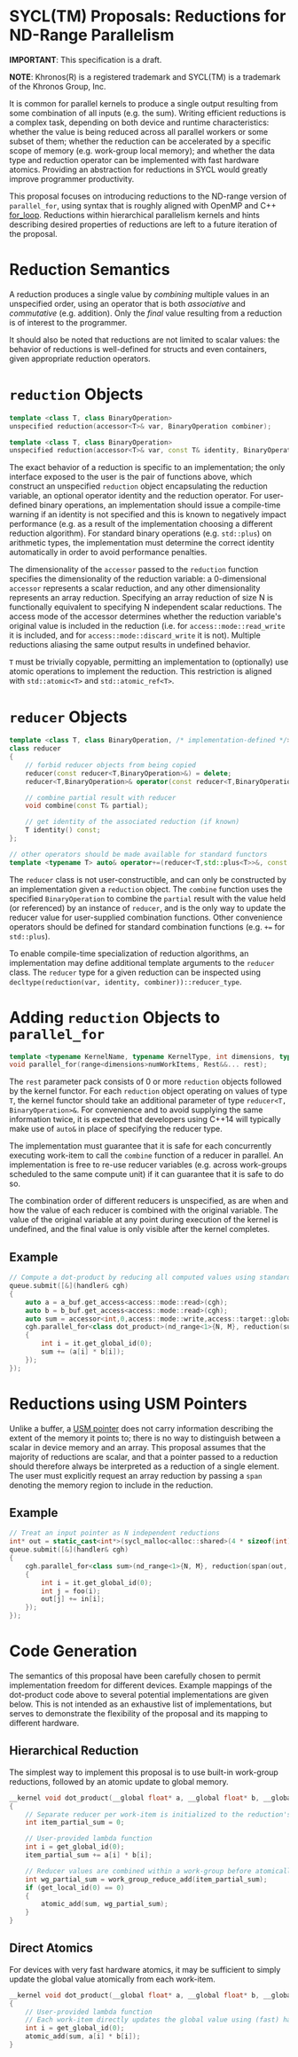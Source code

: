 # SYCL(TM) Proposals: Reductions for ND-Range Parallelism

**IMPORTANT**: This specification is a draft.

**NOTE**: Khronos(R) is a registered trademark and SYCL(TM) is a trademark of the Khronos Group, Inc.

It is common for parallel kernels to produce a single output resulting from some combination of all inputs (e.g. the sum).  Writing efficient reductions is a complex task, depending on both device and runtime characteristics: whether the value is being reduced across all parallel workers or some subset of them; whether the reduction can be accelerated by a specific scope of memory (e.g. work-group local memory); and whether the data type and reduction operator can be implemented with fast hardware atomics.  Providing an abstraction for reductions in SYCL would greatly improve programmer productivity.

This proposal focuses on introducing reductions to the ND-range version of `parallel_for`, using syntax that is roughly aligned with OpenMP and C++ [for_loop](https://wg21.link/p0075).  Reductions within hierarchical parallelism kernels and hints describing desired properties of reductions are left to a future iteration of the proposal.

# Reduction Semantics

A reduction produces a single value by _combining_ multiple values in an unspecified order, using an operator that is both _associative_ and _commutative_ (e.g. addition).  Only the _final_ value resulting from a reduction is of interest to the programmer.

It should also be noted that reductions are not limited to scalar values: the behavior of reductions is well-defined for structs and even containers, given appropriate reduction operators.

# `reduction` Objects

```c++
template <class T, class BinaryOperation>
unspecified reduction(accessor<T>& var, BinaryOperation combiner);

template <class T, class BinaryOperation>
unspecified reduction(accessor<T>& var, const T& identity, BinaryOperation combiner);
```

The exact behavior of a reduction is specific to an implementation; the only interface exposed to the user is the pair of functions above, which construct an unspecified `reduction` object encapsulating the reduction variable, an optional operator identity and the reduction operator.  For user-defined binary operations, an implementation should issue a compile-time warning if an identity is not specified and this is known to negatively impact performance (e.g. as a result of the implementation choosing a different reduction algorithm).  For standard binary operations (e.g. `std::plus`) on arithmetic types, the implementation must determine the correct identity automatically in order to avoid performance penalties.

The dimensionality of the `accessor` passed to the `reduction` function specifies the dimensionality of the reduction variable: a 0-dimensional `accessor` represents a scalar reduction, and any other dimensionality represents an array reduction.  Specifying an array reduction of size N is functionally equivalent to specifying N independent scalar reductions.  The access mode of the accessor determines whether the reduction variable's original value is included in the reduction (i.e. for `access::mode::read_write` it is included, and for `access::mode::discard_write` it is not).  Multiple reductions aliasing the same output results in undefined behavior.

`T` must be trivially copyable, permitting an implementation to (optionally) use atomic operations to implement the reduction.  This restriction is aligned with `std::atomic<T>` and `std::atomic_ref<T>`.

# `reducer` Objects

```c++
template <class T, class BinaryOperation, /* implementation-defined */>
class reducer
{
    // forbid reducer objects from being copied
    reducer(const reducer<T,BinaryOperation>&) = delete;
    reducer<T,BinaryOperation>& operator(const reducer<T,BinaryOperation>&) = delete;

    // combine partial result with reducer
    void combine(const T& partial);

    // get identity of the associated reduction (if known)
    T identity() const;
};

// other operators should be made available for standard functors
template <typename T> auto& operator+=(reducer<T,std::plus<T>>&, const T&);
```

The `reducer` class is not user-constructible, and can only be constructed by an implementation given a `reduction` object.  The `combine` function uses the specified `BinaryOperation` to combine the `partial` result with the value held (or referenced) by an instance of `reducer`, and is the only way to update the reducer value for user-supplied combination functions.  Other convenience operators should be defined for standard combination functions (e.g. `+=` for `std::plus`).

To enable compile-time specialization of reduction algorithms, an implementation may define additional template arguments to the `reducer` class.  The `reducer` type for a given reduction can be inspected using `decltype(reduction(var, identity, combiner))::reducer_type`.

# Adding `reduction` Objects to `parallel_for`

```c++
template <typename KernelName, typename KernelType, int dimensions, typename... Rest>
void parallel_for(range<dimensions>numWorkItems, Rest&&... rest);
```

The `rest` parameter pack consists of 0 or more `reduction` objects followed by the kernel functor.  For each `reduction` object operating on values of type `T`, the kernel functor should take an additional parameter of type `reducer<T, BinaryOperation>&`.  For convenience and to avoid supplying the same information twice, it is expected that developers using C++14 will typically make use of `auto&` in place of specifying the reducer type.

The implementation must guarantee that it is safe for each concurrently executing work-item to call the `combine` function of a reducer in parallel.  An implementation is free to re-use reducer variables (e.g. across work-groups scheduled to the same compute unit) if it can guarantee that it is safe to do so.

The combination order of different reducers is unspecified, as are when and how the value of each reducer is combined with the original variable.  The value of the original variable at any point during execution of the kernel is undefined, and the final value is only visible after the kernel completes.

## Example
```c++
// Compute a dot-product by reducing all computed values using standard plus functor
queue.submit([&](handler& cgh)
{
    auto a = a_buf.get_access<access::mode::read>(cgh);
    auto b = b_buf.get_access<access::mode::read>(cgh);
    auto sum = accessor<int,0,access::mode::write,access::target::global_buffer>(sum_buf, cgh);
    cgh.parallel_for<class dot_product>(nd_range<1>{N, M}, reduction(sum, 0, plus<int>()), [=](nd_item<1> it, auto& sum)
    {
        int i = it.get_global_id(0);
        sum += (a[i] * b[i]);
    });
});
```

# Reductions using USM Pointers

Unlike a buffer, a [USM pointer](https://github.com/intel/llvm/tree/sycl/sycl/doc/extensions/usm) does not carry information describing the extent of the memory it points to; there is no way to distinguish between a scalar in device memory and an array.  This proposal assumes that the majority of reductions are scalar, and that a pointer passed to a reduction should therefore always be interpreted as a reduction of a single element.  The user must explicitly request an array reduction by passing a `span` denoting the memory region to include in the reduction.

## Example

```c++
// Treat an input pointer as N independent reductions
int* out = static_cast<int*>(sycl_malloc<alloc::shared>(4 * sizeof(int)));
queue.submit([&](handler& cgh)
{
    cgh.parallel_for<class sum>(nd_range<1>{N, M}, reduction(span(out, 4), 0, plus<int>()), [=](nd_item<1> it, auto& out)
    {
        int i = it.get_global_id(0);
        int j = foo(i);
        out[j] += in[i];
    });
});
```

# Code Generation

The semantics of this proposal have been carefully chosen to permit implementation freedom for different devices.  Example mappings of the dot-product code above to several potential implementations are given below.  This is not intended as an exhaustive list of implementations, but serves to demonstrate the flexibility of the proposal and its mapping to different hardware.

## Hierarchical Reduction

The simplest way to implement this proposal is to use built-in work-group reductions, followed by an atomic update to global memory.

```c++
__kernel void dot_product(__global float* a, __global float* b, __global float* sum)
{
    // Separate reducer per work-item is initialized to the reduction's identity value
    int item_partial_sum = 0;

    // User-provided lambda function
    int i = get_global_id(0);
    item_partial_sum += a[i] * b[i];

    // Reducer values are combined within a work-group before atomically updating global value
    int wg_partial_sum = work_group_reduce_add(item_partial_sum);
    if (get_local_id(0) == 0)
    {
        atomic_add(sum, wg_partial_sum);
    }
}
```

## Direct Atomics

For devices with very fast hardware atomics, it may be sufficient to simply update the global value atomically from each work-item.

```c++
__kernel void dot_product(__global float* a, __global float* b, __global float* sum)
{
    // User-provided lambda function
    // Each work-item directly updates the global value using (fast) hardware atomics
    int i = get_global_id(0);
    atomic_add(sum, a[i] * b[i]);
}
```
